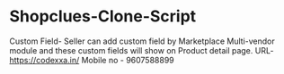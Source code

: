 # Shopclues-Clone-Script
Custom Field- Seller can add custom field by Marketplace Multi-vendor module and these custom fields will show on Product detail page.
URL- https://codexxa.in/
Mobile no - 9607588899
